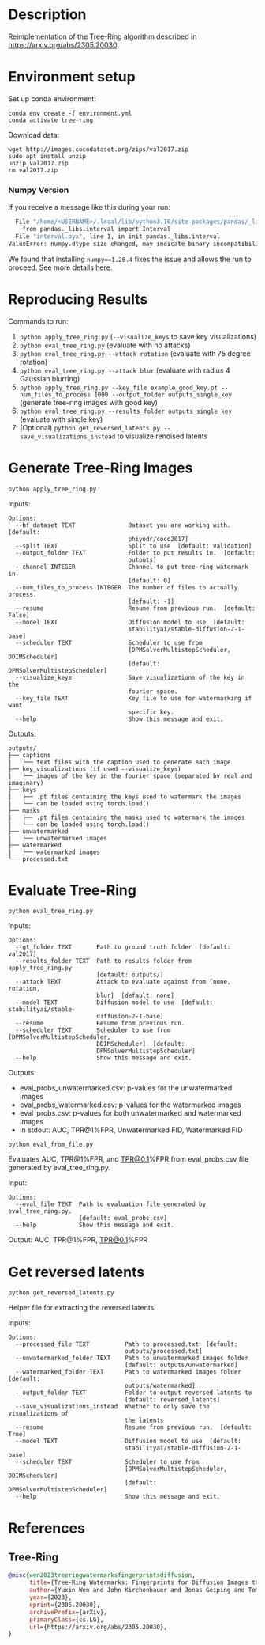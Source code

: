 # Description
Reimplementation of the Tree-Ring algorithm described in https://arxiv.org/abs/2305.20030.

# Environment setup
Set up conda environment:

```
conda env create -f environment.yml
conda activate tree-ring
```

Download data:

```
wget http://images.cocodataset.org/zips/val2017.zip
sudo apt install unzip
unzip val2017.zip
rm val2017.zip
```

### Numpy Version

If you receive a message like this during your run:

```bash
  File "/home/<USERNAME>/.local/lib/python3.10/site-packages/pandas/_libs/__init__.py", line 18, in <module>
    from pandas._libs.interval import Interval
  File "interval.pyx", line 1, in init pandas._libs.interval
ValueError: numpy.dtype size changed, may indicate binary incompatibility. Expected 96 from C header, got 88 from PyObject
```

We found that installing `numpy==1.26.4` fixes the issue and allows the run to proceed. See more details [here](https://stackoverflow.com/a/78701492).

# Reproducing Results

Commands to run:
 1. `python apply_tree_ring.py` (`--visualize_keys` to save key visualizations)
 2. `python eval_tree_ring.py` (evaluate with no attacks)
 3. `python eval_tree_ring.py --attack rotation` (evaluate with 75 degree rotation)
 4. `python eval_tree_ring.py --attack blur` (evaluate with radius 4 Gaussian blurring)
 5. `python apply_tree_ring.py --key_file example_good_key.pt --num_files_to_process 1000 --output_folder outputs_single_key` (generate tree-ring images with good key)
 6. `python eval_tree_ring.py --results_folder outputs_single_key` (evaluate with single key)
 7. (Optional) `python get_reversed_latents.py --save_visualizations_instead` to visualize renoised latents

# Generate Tree-Ring Images
```python apply_tree_ring.py```

Inputs:
```
Options:
  --hf_dataset TEXT               Dataset you are working with.  [default:
                                  phiyodr/coco2017]
  --split TEXT                    Split to use  [default: validation]
  --output_folder TEXT            Folder to put results in.  [default:
                                  outputs]
  --channel INTEGER               Channel to put tree-ring watermark in.
                                  [default: 0]
  --num_files_to_process INTEGER  The number of files to actually process.
                                  [default: -1]
  --resume                        Resume from previous run.  [default: False]
  --model TEXT                    Diffusion model to use  [default:
                                  stabilityai/stable-diffusion-2-1-base]
  --scheduler TEXT                Scheduler to use from
                                  [DPMSolverMultistepScheduler, DDIMScheduler]
                                  [default: DPMSolverMultistepScheduler]
  --visualize_keys                Save visualizations of the key in the
                                  fourier space.
  --key_file TEXT                 Key file to use for watermarking if want
                                  specific key.
  --help                          Show this message and exit.
```

Outputs:
```
outputs/
├── captions
|   └── text files with the caption used to generate each image
├── key_visualizations (if used --visualize_keys)
|   └── images of the key in the fourier space (separated by real and imaginary)
├── keys
|   ├── .pt files containing the keys used to watermark the images
|   └── can be loaded using torch.load()
├── masks
|   ├── .pt files containing the masks used to watermark the images
|   └── can be loaded using torch.load()
├── unwatermarked
|   └── unwatermarked images
├── watermarked
|   └── watermarked images
└── processed.txt
```

# Evaluate Tree-Ring
```python eval_tree_ring.py```

Inputs:
```
Options:
  --gt_folder TEXT       Path to ground truth folder  [default: val2017]
  --results_folder TEXT  Path to results folder from apply_tree_ring.py
                         [default: outputs/]
  --attack TEXT          Attack to evaluate against from [none, rotation,
                         blur]  [default: none]
  --model TEXT           Diffusion model to use  [default: stabilityai/stable-
                         diffusion-2-1-base]
  --resume               Resume from previous run.
  --scheduler TEXT       Scheduler to use from [DPMSolverMultistepScheduler,
                         DDIMScheduler]  [default:
                         DPMSolverMultistepScheduler]
  --help                 Show this message and exit.
```

Outputs:
 - eval_probs_unwatermarked.csv: p-values for the unwatermarked images
 - eval_probs_watermarked.csv: p-values for the watermarked images
 - eval_probs.csv: p-values for both unwatermarked and watermarked images
 - in stdout: AUC, TPR@1%FPR, Unwatermarked FID, Watermarked FID

```python eval_from_file.py```

Evaluates AUC, TPR@1%FPR, and TPR@0.1%FPR from eval_probs.csv file generated by eval_tree_ring.py.

Input:
```
Options:
  --eval_file TEXT  Path to evaluation file generated by eval_tree_ring.py.
                    [default: eval_probs.csv]
  --help            Show this message and exit.
```

Output: AUC, TPR@1%FPR, TPR@0.1%FPR

# Get reversed latents
```python get_reversed_latents.py```

Helper file for extracting the reversed latents.

Inputs:
```
Options:
  --processed_file TEXT          Path to processed.txt  [default:
                                 outputs/processed.txt]
  --unwatermarked_folder TEXT    Path to unwatermarked images folder
                                 [default: outputs/unwatermarked]
  --watermarked_folder TEXT      Path to watermarked images folder  [default:
                                 outputs/watermarked]
  --output_folder TEXT           Folder to output reversed latents to
                                 [default: reversed_latents]
  --save_visualizations_instead  Whether to only save the visualizations of
                                 the latents
  --resume                       Resume from previous run.  [default: True]
  --model TEXT                   Diffusion model to use  [default:
                                 stabilityai/stable-diffusion-2-1-base]
  --scheduler TEXT               Scheduler to use from
                                 [DPMSolverMultistepScheduler, DDIMScheduler]
                                 [default: DPMSolverMultistepScheduler]
  --help                         Show this message and exit.
```

# References
## Tree-Ring
```bibtex
@misc{wen2023treeringwatermarksfingerprintsdiffusion,
      title={Tree-Ring Watermarks: Fingerprints for Diffusion Images that are Invisible and Robust}, 
      author={Yuxin Wen and John Kirchenbauer and Jonas Geiping and Tom Goldstein},
      year={2023},
      eprint={2305.20030},
      archivePrefix={arXiv},
      primaryClass={cs.LG},
      url={https://arxiv.org/abs/2305.20030}, 
}
```
